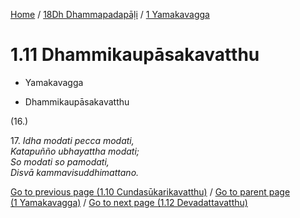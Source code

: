 
[Home](/) / [18Dh Dhammapadapāḷi](../../18Dh.md) / [1 Yamakavagga](../1.md)

# 1.11 Dhammikaupāsakavatthu

* Yamakavagga

* Dhammikaupāsakavatthu

(16.)

17\. _Idha modati pecca modati,_  
_Katapuñño ubhayattha modati;_  
_So modati so pamodati,_  
_Disvā kammavisuddhimattano._  


[Go to previous page (1.10 Cundasūkarikavatthu)](1.10.md) / [Go to parent page (1 Yamakavagga)](../1.md) / [Go to next page (1.12 Devadattavatthu)](1.12.md)


